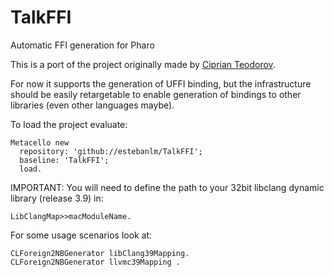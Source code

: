 # TalkFFI
Automatic FFI generation for Pharo

This is a port of the project originally made by [Ciprian Teodorov](http://smalltalkhub.com/#!/~CipT/TalkFFI).

For now it supports the generation of UFFI binding, but the infrastructure should be easily retargetable to enable generation of bindings to other libraries (even other languages maybe).

To load the project evaluate:

```Smalltalk
Metacello new 
  repository: 'github://estebanlm/TalkFFI';
  baseline: 'TalkFFI';
  load.
```
IMPORTANT: You will need to define the path to your 32bit libclang dynamic library (release 3.9) in:

```Smalltalk
LibClangMap>>macModuleName.
```

For some usage scenarios look at:

```Smalltalk
CLForeign2NBGenerator libClang39Mapping.
CLForeign2NBGenerator llvmc39Mapping .
```
